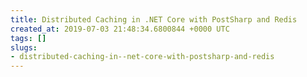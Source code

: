 ```yaml
---
title: Distributed Caching in .NET Core with PostSharp and Redis
created_at: 2019-07-03 21:48:34.6800844 +0000 UTC
tags: []
slugs:
- distributed-caching-in--net-core-with-postsharp-and-redis
---
```

